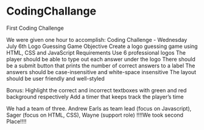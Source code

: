 # CodingChallange
First Coding Challenge

We were given one hour to accomplish:
Coding Challenge - Wednesday July 6th
Logo Guessing Game
Objective
Create a logo guessing game using HTML, CSS and JavaScript
Requirements
Use 6 professional logos
The player should be able to type out each answer under the logo
There should be a submit button that prints the number of correct answers to a label
The answers should be case-insensitive and white-space insensitive
The layout should be user friendly and well-styled

Bonus:
Highlight the correct and incorrect textboxes with green and red background respectively
Add a timer that keeps track the player’s time

We had a team of three. Andrew Earls as team lead (focus on Javascript), Sager (focus on HTML, CSS), Wayne (support role)
!!!!We took second Place!!!!
